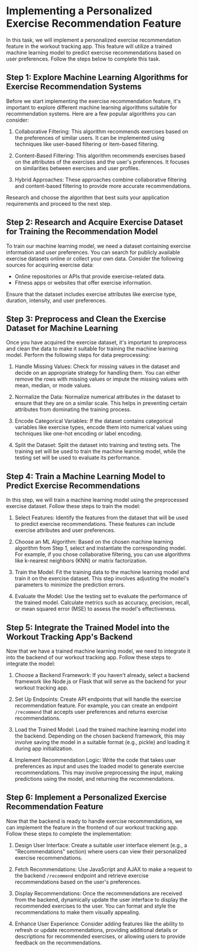 # Implementing a Personalized Exercise Recommendation Feature

In this task, we will implement a personalized exercise recommendation feature in the workout tracking app. This feature will utilize a trained machine learning model to predict exercise recommendations based on user preferences. Follow the steps below to complete this task.

## Step 1: Explore Machine Learning Algorithms for Exercise Recommendation Systems

Before we start implementing the exercise recommendation feature, it's important to explore different machine learning algorithms suitable for recommendation systems. Here are a few popular algorithms you can consider:

1. Collaborative Filtering: This algorithm recommends exercises based on the preferences of similar users. It can be implemented using techniques like user-based filtering or item-based filtering.

2. Content-Based Filtering: This algorithm recommends exercises based on the attributes of the exercises and the user's preferences. It focuses on similarities between exercises and user profiles.

3. Hybrid Approaches: These approaches combine collaborative filtering and content-based filtering to provide more accurate recommendations.

Research and choose the algorithm that best suits your application requirements and proceed to the next step.

## Step 2: Research and Acquire Exercise Dataset for Training the Recommendation Model

To train our machine learning model, we need a dataset containing exercise information and user preferences. You can search for publicly available exercise datasets online or collect your own data. Consider the following sources for acquiring exercise data:

- Online repositories or APIs that provide exercise-related data.
- Fitness apps or websites that offer exercise information.

Ensure that the dataset includes exercise attributes like exercise type, duration, intensity, and user preferences.

## Step 3: Preprocess and Clean the Exercise Dataset for Machine Learning

Once you have acquired the exercise dataset, it's important to preprocess and clean the data to make it suitable for training the machine learning model. Perform the following steps for data preprocessing:

1. Handle Missing Values: Check for missing values in the dataset and decide on an appropriate strategy for handling them. You can either remove the rows with missing values or impute the missing values with mean, median, or mode values.

2. Normalize the Data: Normalize numerical attributes in the dataset to ensure that they are on a similar scale. This helps in preventing certain attributes from dominating the training process.

3. Encode Categorical Variables: If the dataset contains categorical variables like exercise types, encode them into numerical values using techniques like one-hot encoding or label encoding.

4. Split the Dataset: Split the dataset into training and testing sets. The training set will be used to train the machine learning model, while the testing set will be used to evaluate its performance.

## Step 4: Train a Machine Learning Model to Predict Exercise Recommendations

In this step, we will train a machine learning model using the preprocessed exercise dataset. Follow these steps to train the model:

1. Select Features: Identify the features from the dataset that will be used to predict exercise recommendations. These features can include exercise attributes and user preferences.

2. Choose an ML Algorithm: Based on the chosen machine learning algorithm from Step 1, select and instantiate the corresponding model. For example, if you chose collaborative filtering, you can use algorithms like k-nearest neighbors (KNN) or matrix factorization.

3. Train the Model: Fit the training data to the machine learning model and train it on the exercise dataset. This step involves adjusting the model's parameters to minimize the prediction errors.

4. Evaluate the Model: Use the testing set to evaluate the performance of the trained model. Calculate metrics such as accuracy, precision, recall, or mean squared error (MSE) to assess the model's effectiveness.

## Step 5: Integrate the Trained Model into the Workout Tracking App's Backend

Now that we have a trained machine learning model, we need to integrate it into the backend of our workout tracking app. Follow these steps to integrate the model:



1. Choose a Backend Framework: If you haven't already, select a backend framework like Node.js or Flask that will serve as the backend for your workout tracking app.

2. Set Up Endpoints: Create API endpoints that will handle the exercise recommendation feature. For example, you can create an endpoint `/recommend` that accepts user preferences and returns exercise recommendations.

3. Load the Trained Model: Load the trained machine learning model into the backend. Depending on the chosen backend framework, this may involve saving the model in a suitable format (e.g., pickle) and loading it during app initialization.

4. Implement Recommendation Logic: Write the code that takes user preferences as input and uses the loaded model to generate exercise recommendations. This may involve preprocessing the input, making predictions using the model, and returning the recommendations.

## Step 6: Implement a Personalized Exercise Recommendation Feature

Now that the backend is ready to handle exercise recommendations, we can implement the feature in the frontend of our workout tracking app. Follow these steps to complete the implementation:

1. Design User Interface: Create a suitable user interface element (e.g., a "Recommendations" section) where users can view their personalized exercise recommendations.

2. Fetch Recommendations: Use JavaScript and AJAX to make a request to the backend `/recommend` endpoint and retrieve exercise recommendations based on the user's preferences.

3. Display Recommendations: Once the recommendations are received from the backend, dynamically update the user interface to display the recommended exercises to the user. You can format and style the recommendations to make them visually appealing.

4. Enhance User Experience: Consider adding features like the ability to refresh or update recommendations, providing additional details or descriptions for recommended exercises, or allowing users to provide feedback on the recommendations.

